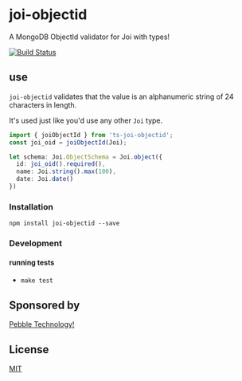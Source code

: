 
# joi-objectid

A MongoDB ObjectId validator for Joi with types!

[![Build Status](https://travis-ci.org/pebble/joi-objectid.svg?branch=master)](https://travis-ci.org/pebble/joi-objectid)

## use

`joi-objectid` validates that the value is an alphanumeric string of 24 characters
in length.

It's used just like you'd use any other `Joi` type.

```ts
import { joiObjectId } from 'ts-joi-objectid';
const joi_oid = joiObjectId(Joi);

let schema: Joi.ObjectSchema = Joi.object({
  id: joi_oid().required(),
  name: Joi.string().max(100),
  date: Joi.date()
})

```

### Installation

```
npm install joi-objectid --save
```

### Development

#### running tests

- `make test`

## Sponsored by

[Pebble Technology!](https://getpebble.com)

## License

[MIT](https://github.com/pebble/joi-objectid/blob/master/LICENSE)
